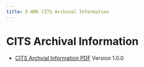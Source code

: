 ```yaml
---
title: E-ARK CITS Archival Information
---
```

CITS Archival Information
=========================

- [CITS Archvial Information PDF](./CITS_Archival_Information_v1.0.pdf)
  Version 1.0.0
